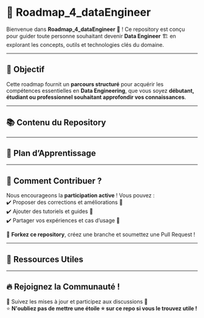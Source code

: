 # 🚀 Roadmap_4_dataEngineer

Bienvenue dans **Roadmap_4_dataEngineer** 🎯 ! Ce repository est conçu pour guider toute personne souhaitant devenir **Data Engineer** 🏗️ en explorant les concepts, outils et technologies clés du domaine.

---

## 📍 Objectif
Cette roadmap fournit un **parcours structuré** pour acquérir les compétences essentielles en **Data Engineering**, que vous soyez **débutant, étudiant ou professionnel souhaitant approfondir vos connaissances**.

---

## 📚 Contenu du Repository
<!--  
🔹 **Concepts de base**  
- Bases de données SQL & NoSQL  
- Différences OLTP & OLAP  
- Modélisation des données (Data Warehouse vs Data Lake)  
- ETL vs ELT  

🔹 **Langages & Outils**  
- **Langages** : Python, SQL, Bash  
- **Outils Big Data** : Apache Spark, Hadoop, Hive  
- **Orchestration** : Apache Airflow, Prefect  
- **Conteneurisation** : Docker, Kubernetes  

🔹 **Cloud & Stockage**  
- AWS (S3, Glue, Redshift)  
- Azure (Data Factory, Synapse Analytics)  
- GCP (BigQuery, Dataflow)  
- Data Lakehouse & Delta Lake  

🔹 **Streaming & Temps réel**  
- Apache Kafka  
- Apache Flink  
- AWS Kinesis  

🔹 **Gouvernance & Sécurité**  
- Data Lineage & Catalog (Apache Atlas, OpenMetadata)  
- RGPD & Sécurité des données  
- Optimisation et Monitoring  
-->
---

## 🏁 Plan d’Apprentissage
<!-- En cours de revision

### **📌 Étape 1 : Fondamentaux**
✅ Comprendre SQL et NoSQL  
✅ Découvrir ETL vs ELT  
✅ Apprendre Python et Bash  

### **📌 Étape 2 : Orchestration et Cloud**
✅ Manipuler Apache Airflow  
✅ Explorer AWS, Azure et GCP  
✅ Expérimenter Docker & Kubernetes  

### **📌 Étape 3 : Big Data & Streaming**
✅ Travailler avec Apache Spark et Kafka  
✅ Construire des pipelines de données  
✅ Optimiser la gestion des coûts et des performances  


 -->
---

## 🚀 Comment Contribuer ?
Nous encourageons la **participation active** ! Vous pouvez :  
✔️ Proposer des corrections et améliorations 🔧  
✔️ Ajouter des tutoriels et guides 📖  
✔️ Partager vos expériences et cas d’usage 📝  

📌 **Forkez ce repository**, créez une branche et soumettez une Pull Request !  

---

## 🎯 Ressources Utiles  
<!-- 
📌 [Awesome Data Engineering](https://github.com/igorbarinov/awesome-data-engineering)  
📌 [Data Engineering on AWS](https://aws.amazon.com/big-data/)  
📌 [Data Engineering on Azure](https://learn.microsoft.com/en-us/azure/data-engineering/)  
📌 [Data Engineering sur GCP](https://cloud.google.com/solutions/data-lakes)  

-->
---

## 🔥 Rejoignez la Communauté !  
📢 Suivez les mises à jour et participez aux discussions 📩  
⭐ **N'oubliez pas de mettre une étoile ⭐ sur ce repo si vous le trouvez utile !**  

